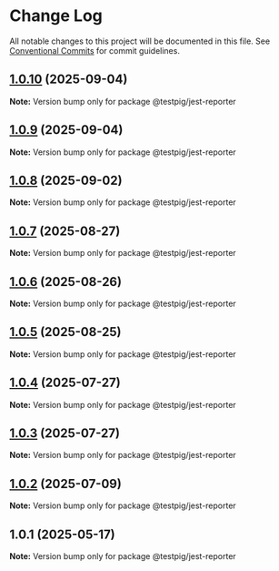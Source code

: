 # Change Log

All notable changes to this project will be documented in this file.
See [Conventional Commits](https://conventionalcommits.org) for commit guidelines.

## [1.0.10](https://github.com/testpig-io/node-reporters/compare/@testpig/jest-reporter@1.0.9...@testpig/jest-reporter@1.0.10) (2025-09-04)

**Note:** Version bump only for package @testpig/jest-reporter





## [1.0.9](https://github.com/testpig-io/node-reporters/compare/@testpig/jest-reporter@1.0.8...@testpig/jest-reporter@1.0.9) (2025-09-04)

**Note:** Version bump only for package @testpig/jest-reporter





## [1.0.8](https://github.com/testpig-io/node-reporters/compare/@testpig/jest-reporter@1.0.7...@testpig/jest-reporter@1.0.8) (2025-09-02)

**Note:** Version bump only for package @testpig/jest-reporter





## [1.0.7](https://github.com/testpig-io/node-reporters/compare/@testpig/jest-reporter@1.0.6...@testpig/jest-reporter@1.0.7) (2025-08-27)

**Note:** Version bump only for package @testpig/jest-reporter





## [1.0.6](https://github.com/testpig-io/node-reporters/compare/@testpig/jest-reporter@1.0.5...@testpig/jest-reporter@1.0.6) (2025-08-26)

**Note:** Version bump only for package @testpig/jest-reporter





## [1.0.5](https://github.com/testpig-io/node-reporters/compare/@testpig/jest-reporter@1.0.4...@testpig/jest-reporter@1.0.5) (2025-08-25)

**Note:** Version bump only for package @testpig/jest-reporter





## [1.0.4](https://github.com/testpig-io/node-reporters/compare/@testpig/jest-reporter@1.0.2...@testpig/jest-reporter@1.0.4) (2025-07-27)

**Note:** Version bump only for package @testpig/jest-reporter





## [1.0.3](https://github.com/testpig-io/node-reporters/compare/@testpig/jest-reporter@1.0.2...@testpig/jest-reporter@1.0.3) (2025-07-27)

**Note:** Version bump only for package @testpig/jest-reporter





## [1.0.2](https://github.com/testpig-io/node-reporters/compare/@testpig/jest-reporter@1.0.1...@testpig/jest-reporter@1.0.2) (2025-07-09)

**Note:** Version bump only for package @testpig/jest-reporter





## 1.0.1 (2025-05-17)

**Note:** Version bump only for package @testpig/jest-reporter

